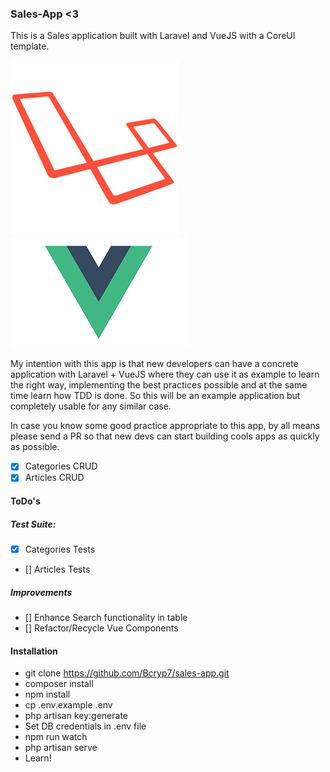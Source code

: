 ### Sales-App <3

This is a Sales application built with Laravel and VueJS with a CoreUI template.

![Laravel](public/img/laravel.png)
![VueJS](public/img/vuejs.png)

My intention with this app is that new developers can have a concrete application with Laravel + VueJS where
they can use it as example to learn the right way, implementing the best practices possible and at the same
time learn how TDD is done. So this will be an example application but completely usable for any similar case.

In case you know some good practice appropriate to this app, by all means please send a PR so that new devs 
can start building cools apps as quickly as possible.

- [x] Categories CRUD
- [x] Articles CRUD

#### ToDo's

##### Test Suite:
- [x] Categories Tests
- [] Articles Tests

##### Improvements
- [] Enhance Search functionality in table
- [] Refactor/Recycle Vue Components

#### Installation

- git clone https://github.com/Bcryp7/sales-app.git
- composer install
- npm install
- cp .env.example .env
- php artisan key:generate
- Set DB credentials in .env file
- npm run watch
- php artisan serve
- Learn!